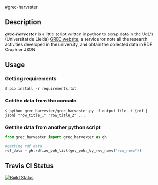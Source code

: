 #grec-harvester

## Description
***grec-harvester*** is a little script written in python to scrap data in the UdL's (Universitat de Lleida) [GREC website](http://webgrec.udl.cat), a service for note all the research activities developed in the university, and obtain the collected data in RDF Graph or JSON.

## Usage
### Getting requirements
`$ pip install -r requirements.txt`

### Get the data from the console
`$ python grec_harvester/grec_harvester.py -f output_file -t {rdf | json} "row_title_1" "row_title_2" ...`

### Get the data from another python script

```python
from grec_harvester import grec_harvester as gh

#getting rdf data
rdf_data = gh.rdfize_pub_list(get_pubs_by_row_name("row_name"))
```

## Travis CI Status
[![Build Status](https://secure.travis-ci.org/davidkaste/grec-harvester.png)](http://travis-ci.org/davidkaste/grec-harvester)